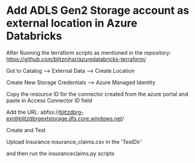 # Add ADLS Gen2 Storage account as external location in Azure Databricks

After Running the terraform scripts as mentioned in the repository: https://github.com/blitznihar/azuredatabricks-terraform/

Got to Catalog --> External Data --> Create Location

Create New Storage Credentials --> Azure Managed Identity

Copy the resource ID for the connector created from the azure portal and paste in Access Connector ID field

Add the URL: abfss://blitzdbrg-ext@blitzdbrgextstorage.dfs.core.windows.net/

Create and Test

Upload Insurance insurance_claims.csv in the 'TestDir'

and then run the insuranceclaims.py scripts

